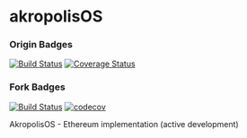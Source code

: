 # akropolisOS

### Origin Badges
[![Build Status](https://travis-ci.org/akropolisio/akropolisOS.svg?branch=develop)](https://travis-ci.org/akropolisio/akropolisOS) [![Coverage Status](https://coveralls.io/repos/github/akropolisio/akropolisOS/badge.svg?branch=develop)](https://coveralls.io/github/akropolisio/akropolisOS?branch=develop)

### Fork Badges
[![Build Status](https://travis-ci.com/ilyakmet/akropolisOS.svg?branch=develop)](https://travis-ci.com/ilyakmet/akropolisOS)
[![codecov](https://codecov.io/gh/ilyakmet/akropolisOS/branch/develop/graph/badge.svg)](https://codecov.io/gh/ilyakmet/akropolisOS)

AkropolisOS - Ethereum implementation (active development)
